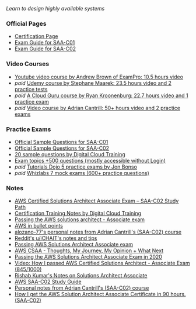 _Learn to design highly available systems_

### Official Pages

- [Certification Page](https://aws.amazon.com/certification/certified-solutions-architect-associate/)
- [Exam Guide for SAA-C01](https://d1.awsstatic.com/training-and-certification/docs-sa-assoc/AWS_Certified_Solutions_Architect_Associate-Exam_Guide_1.8.pdf)
- [Exam Guide for SAA-C02](https://d1.awsstatic.com/training-and-certification/docs-sa-assoc/AWS-Certified-Solutions-Architect-Associate_Exam-Guide.pdf)

### Video Courses

- [Youtube video course by Andrew Brown of ExamPro: 10.5 hours video](https://www.youtube.com/watch?v=Ia-UEYYR44s)
- _paid_ [Udemy course by Stephane Maarek: 23.5 hours video and 2 practice tests](https://www.udemy.com/course/aws-certified-solutions-architect-associate-saa-c02/)
- _paid_ [A Cloud Guru course by Ryan Kroonenburg: 22.7 hours video and 1 practice exam](https://acloud.guru/learn/aws-certified-solutions-architect-associate)
- _paid_ [Video course by Adrian Cantrill: 50+ hours video and 2 practice exams](https://learn.cantrill.io/p/aws-certified-solutions-architect-associate-saa-c02)

### Practice Exams

- [Official Sample Questions for SAA-C01](https://d1.awsstatic.com/training-and-certification/docs-sa-assoc/AWS_Certified_Solutions_Architect_Associate_Sample_Questions.pdf)
- [Official Sample Questions for SAA-C02](https://d1.awsstatic.com/training-and-certification/docs-sa-assoc/AWS-Certified-Solutions-Architect-Associate_Sample-Questions.pdf)
- [20 sample questions by Digital Cloud Training](https://digitalcloud.training/quizzes/aws-certified-solutions-architect-associate-free-practice-questions/)
- [Exam topics +500 questions (mostly accessible without Login)](https://www.examtopics.com/exams/amazon/aws-certified-solutions-architect-associate-saa-c02/)
- _paid_ [Tutorials Dojo 5 practice exams by Jon Bonso](https://portal.tutorialsdojo.com/courses/aws-certified-solutions-architect-associate-practice-exams/)
- _paid_ [Whizlabs 7 mock exams (600+ practice questions)](https://www.whizlabs.com/aws-solutions-architect-associate/practice-tests/)

### Notes

- [AWS Certified Solutions Architect Associate Exam – SAA-C02 Study Path](https://tutorialsdojo.com/aws-certified-solutions-architect-associate-saa-c02/)
- [Certification Training Notes by Digital Cloud Training](https://digitalcloud.training/certification-training/aws-solutions-architect-associate/)
- [Passing the AWS solutions architect - Associate exam](https://gist.github.com/leonardofed/bbf6459ad154ad5215d354f3825435dc)
- [AWS in bullet points](https://github.com/undergroundwires/AWS-in-bullet-points)
- [alozano-77's personal notes from Adrian Cantrill's (SAA-C02) course](https://github.com/alozano-77/AWS-SAA-C02-Course)
- [Reddit's u/iCHAIT's notes and tips](https://www.reddit.com/r/AWSCertifications/comments/ewqwk2/passed_aws_solutions_architect_associate_exam/)
- [Passing AWS Solutions Architect Associate exam](https://dev.to/tlakomy/passing-aws-solutions-architect-associate-exam-in-2019-2mn1)
- [AWS CSAA - Thoughts, My Journey, My Opinion + What Next](https://www.reddit.com/r/AWSCertifications/comments/grn03n/aws_csaa_thoughts_my_journey_my_opinion_what_next/)
- [Passing the AWS Solutions Architect Associate Exam in 2020](https://blog.usejournal.com/passing-the-aws-solutions-architect-associate-exam-in-2019-81fccb7caebd)
- [Video: How I passed AWS Certified Solutions Architect - Associate Exam (845/1000)](https://www.youtube.com/watch?v=Yvcv3I2ifFg)
- [Rishab Kumar's Notes on Solutions Architect Associate](https://rishabkumar7.github.io/CloudNotes/SAA.html)
- [AWS SAA-C02 Study Guide](https://github.com/keenanromain/AWS-SAA-C02-Study-Guide)
- [Personal notes from Adrian Cantrill's (SAA-C02) course](https://github.com/alozano-77/AWS-SAA-C02-Course)
- [How I get the AWS Solution Architect Associate Certificate in 90 hours. (SAA-C02)](https://www.reddit.com/r/AWSCertifications/comments/ho2zo7/how_i_get_the_aws_solution_architect_associate/)

